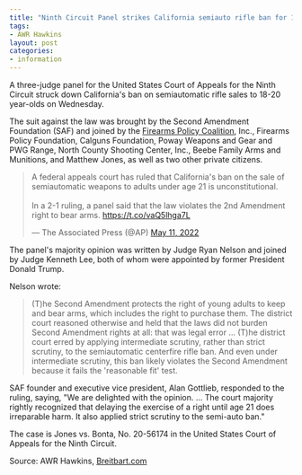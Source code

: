 ```yaml
---
title: "Ninth Circuit Panel strikes California semiauto rifle ban for 18-20 year-olds"
tags:
- AWR Hawkins
layout: post
categories:
- information
---
```


A three-judge panel for the United States Court of Appeals for the Ninth Circuit struck down California's ban on semiautomatic rifle sales to 18-20 year-olds on Wednesday.

The suit against the law was brought by the Second Amendment Foundation (SAF) and joined by the [Firearms Policy Coalition](https://www.firearmspolicy.org), Inc., Firearms Policy Foundation, Calguns Foundation, Poway Weapons and Gear and PWG Range, North County Shooting Center, Inc., Beebe Family Arms and Munitions, and Matthew Jones, as well as two other private citizens.

<blockquote class="twitter-tweet"><p lang="en" dir="ltr">A federal appeals court has ruled that California&#39;s ban on the sale of semiautomatic weapons to adults under age 21 is unconstitutional. <br><br>In a 2-1 ruling, a panel said that the law violates the 2nd Amendment right to bear arms. <a href="https://t.co/vaQ5lhga7L">https://t.co/vaQ5lhga7L</a></p>&mdash; The Associated Press (@AP) <a href="https://twitter.com/AP/status/1524499295260577792?ref_src=twsrc%5Etfw">May 11, 2022</a></blockquote> <script async src="https://platform.twitter.com/widgets.js" charset="utf-8"></script>

The panel's majority opinion was written by Judge Ryan Nelson and joined by Judge Kenneth Lee, both of whom were appointed by former President Donald Trump.

Nelson wrote:

> (T)he Second Amendment protects the right of young adults to keep and bear arms, which includes the right to purchase them. The district court reasoned otherwise and held that the laws did not burden Second Amendment rights at all: that was legal error ... (T)he district court erred by applying intermediate scrutiny, rather than strict scrutiny, to the semiautomatic centerfire rifle ban. And even under intermediate scrutiny, this ban likely violates the Second Amendment because it fails the 'reasonable fit' test.

SAF founder and executive vice president, Alan Gottlieb, responded to the ruling, saying, "We are delighted with the opinion. ... The court majority rightly recognized that delaying the exercise of a right until age 21 does irreparable harm. It also applied strict scrutiny to the semi-auto ban."

The case is Jones vs. Bonta, No. 20-56174 in the United States Court of Appeals for the Ninth Circuit.

Source: AWR Hawkins, [Breitbart.com](https://www.breitbart.com/politics/2022/05/11/9th-circuit-panel-strikes-ca-semiauto-rifle-ban-18-20-year-olds/)
